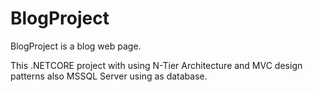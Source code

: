 # BlogProject

BlogProject is a blog web page.

This .NETCORE project with using N-Tier Architecture and MVC design patterns also MSSQL Server using as database. 
